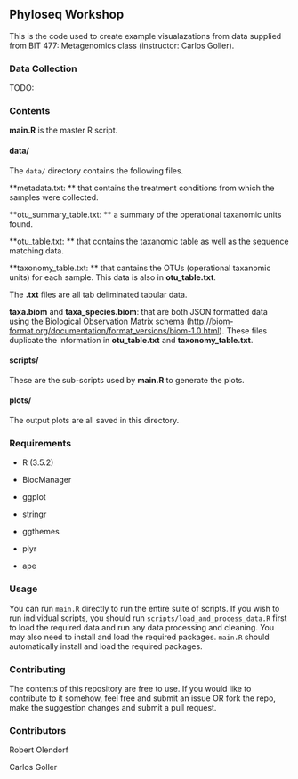 ## Phyloseq Workshop

This is the code used to create example visualazations from data supplied from 
BIT 477: Metagenomics class (instructor: Carlos Goller).

### Data Collection

TODO:

### Contents

**main.R** is the master R script.

#### data/ ####

The `data/` directory contains the following files.

**metadata.txt: ** that contains the treatment conditions from which the samples were collected.

**otu_summary_table.txt: ** a summary of the operational taxanomic units found.

**otu_table.txt: ** that contains the taxanomic table as well as the sequence matching data.

**taxonomy_table.txt: ** that cantains the OTUs (operational taxanomic units) for each sample. This data is also in **otu_table.txt**.

The **.txt** files are all tab deliminated tabular data.

**taxa.biom** and **taxa_species.biom**: that are both JSON formatted data using the Biological Observation Matrix 
schema (http://biom-format.org/documentation/format_versions/biom-1.0.html). These files duplicate the information in **otu_table.txt** and 
**taxonomy_table.txt**.

#### scripts/ ####

These are the sub-scripts used by **main.R** to generate the plots.


#### plots/ ####

The output plots are all saved in this directory.


### Requirements

* R (3.5.2)

* BiocManager

* ggplot

* stringr

* ggthemes

* plyr

* ape



### Usage

You can run `main.R` directly to run the entire suite of scripts. If you wish to run individual scripts, you should run `scripts/load_and_process_data.R` first to 
load the required data and run any data processing and cleaning. You may also need to install and load the required packages. `main.R` should automatically install and load
the required packages.

### Contributing

The contents of this repository are free to use. If you would like to contribute to it somehow, feel free and submit an issue OR fork the repo, make the suggestion changes
and submit a pull request.

### Contributors

Robert Olendorf 

Carlos Goller
